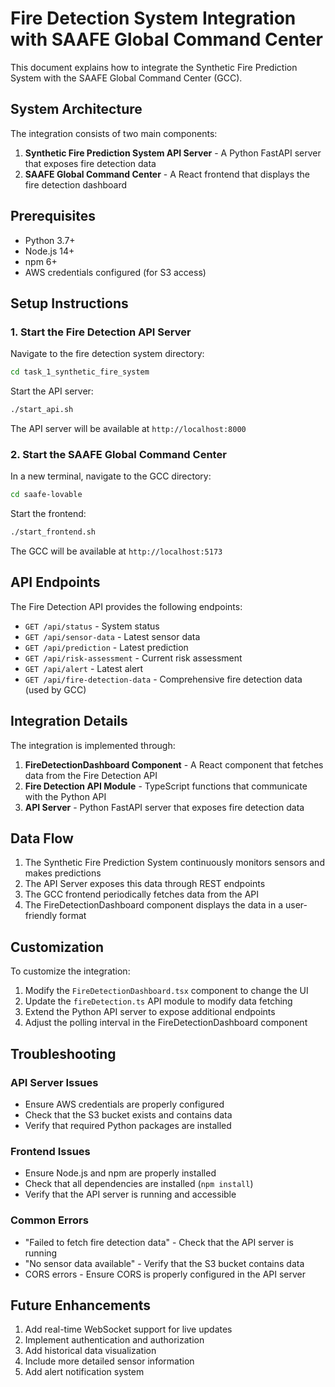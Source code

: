# Fire Detection System Integration with SAAFE Global Command Center

This document explains how to integrate the Synthetic Fire Prediction System with the SAAFE Global Command Center (GCC).

## System Architecture

The integration consists of two main components:

1. **Synthetic Fire Prediction System API Server** - A Python FastAPI server that exposes fire detection data
2. **SAAFE Global Command Center** - A React frontend that displays the fire detection dashboard

## Prerequisites

- Python 3.7+
- Node.js 14+
- npm 6+
- AWS credentials configured (for S3 access)

## Setup Instructions

### 1. Start the Fire Detection API Server

Navigate to the fire detection system directory:
```bash
cd task_1_synthetic_fire_system
```

Start the API server:
```bash
./start_api.sh
```

The API server will be available at `http://localhost:8000`

### 2. Start the SAAFE Global Command Center

In a new terminal, navigate to the GCC directory:
```bash
cd saafe-lovable
```

Start the frontend:
```bash
./start_frontend.sh
```

The GCC will be available at `http://localhost:5173`

## API Endpoints

The Fire Detection API provides the following endpoints:

- `GET /api/status` - System status
- `GET /api/sensor-data` - Latest sensor data
- `GET /api/prediction` - Latest prediction
- `GET /api/risk-assessment` - Current risk assessment
- `GET /api/alert` - Latest alert
- `GET /api/fire-detection-data` - Comprehensive fire detection data (used by GCC)

## Integration Details

The integration is implemented through:

1. **FireDetectionDashboard Component** - A React component that fetches data from the Fire Detection API
2. **Fire Detection API Module** - TypeScript functions that communicate with the Python API
3. **API Server** - Python FastAPI server that exposes fire detection data

## Data Flow

1. The Synthetic Fire Prediction System continuously monitors sensors and makes predictions
2. The API Server exposes this data through REST endpoints
3. The GCC frontend periodically fetches data from the API
4. The FireDetectionDashboard component displays the data in a user-friendly format

## Customization

To customize the integration:

1. Modify the `FireDetectionDashboard.tsx` component to change the UI
2. Update the `fireDetection.ts` API module to modify data fetching
3. Extend the Python API server to expose additional endpoints
4. Adjust the polling interval in the FireDetectionDashboard component

## Troubleshooting

### API Server Issues

- Ensure AWS credentials are properly configured
- Check that the S3 bucket exists and contains data
- Verify that required Python packages are installed

### Frontend Issues

- Ensure Node.js and npm are properly installed
- Check that all dependencies are installed (`npm install`)
- Verify that the API server is running and accessible

### Common Errors

- "Failed to fetch fire detection data" - Check that the API server is running
- "No sensor data available" - Verify that the S3 bucket contains data
- CORS errors - Ensure CORS is properly configured in the API server

## Future Enhancements

1. Add real-time WebSocket support for live updates
2. Implement authentication and authorization
3. Add historical data visualization
4. Include more detailed sensor information
5. Add alert notification system